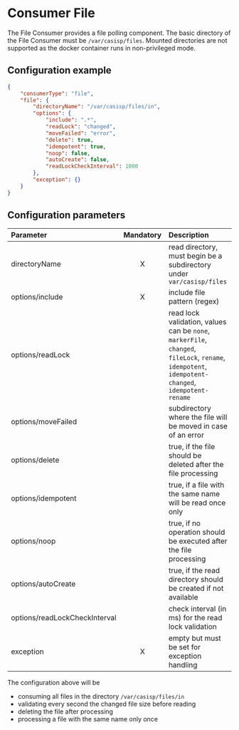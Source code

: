 # Consumer File
The File Consumer provides a file polling component. The basic directory of the File Consumer must be `/var/casisp/files`. Mounted directories are not supported as the docker container runs in non-privileged mode.

## Configuration example
````json
{
    "consumerType": "file",
    "file": {
        "directoryName": "/var/casisp/files/in",
        "options": {
            "include": ".*",
            "readLock": "changed",
            "moveFailed": "error",
            "delete": true,
            "idempotent": true,
            "noop": false,
            "autoCreate": false,
            "readLockCheckInterval": 1000
        },
        "exception": {}
    }
}
````
## Configuration parameters
|Parameter|Mandatory|Description|
|:---|:---:|:---|
|directoryName|X|read directory, must begin be a subdirectory under `var/casisp/files`|
|options/include|X|include file pattern (regex)|
|options/readLock| |read lock validation, values can be `none`, `markerFile`, `changed`, `fileLock`, `rename`, `idempotent`, `idempotent-changed`, `idempotent-rename`|
|options/moveFailed| |subdirectory where the file will be moved in case of an error|
|options/delete| |true, if the file should be deleted after the file processing|
|options/idempotent| |true, if a file with the same name will be read once only|
|options/noop| |true, if no operation should be executed after the file processing|
|options/autoCreate| |true, if the read directory should be created if not available|
|options/readLockCheckInterval| |check interval (in ms) for the read lock validation|
|exception|X|empty but must be set for exception handling|

The configuration above will be
- consuming all files in the directory `/var/casisp/files/in`
- validating every second the changed file size before reading
- deleting the file after processing
- processing a file with the same name only once
